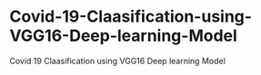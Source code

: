 # Covid-19-Claasification-using-VGG16-Deep-learning-Model
Covid 19 Claasification using VGG16 Deep learning Model
